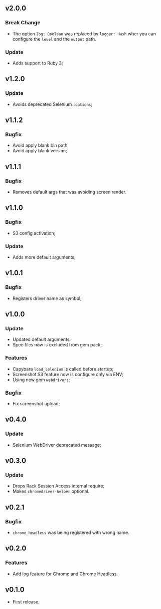## v2.0.0

### Break Change

- The option `log: Boolean` was replaced by `logger: Hash` wher you can configure the `level` and the `output` path.

### Update

- Adds support to Ruby 3;

## v1.2.0

### Update

- Avoids deprecated Selenium `:options`;

## v1.1.2

### Bugfix

- Avoid apply blank bin path;
- Avoid apply blank version;

## v1.1.1

### Bugfix

- Removes default args that was avoiding screen render.

## v1.1.0

### Bugfix

- S3 config activation;

### Update

- Adds more default arguments;

## v1.0.1

### Bugfix

- Registers driver name as symbol;

## v1.0.0

### Update

- Updated default arguments;
- Spec files now is excluded from gem pack;

### Features

- Capybara `load_selenium` is called before startup;
- Screenshot S3 feature now is configure only via ENV;
- Using new gem `webdrivers`;

### Bugfix

- Fix screenshot upload;

## v0.4.0

### Update

- Selenium WebDriver deprecated message;

## v0.3.0

### Update

- Drops Rack Session Access internal require;
- Makes `chromedriver-helper` optional.

## v0.2.1

### Bugfix

- `chrome_headless` was being registered with wrong name.

## v0.2.0

### Features

- Add log feature for Chrome and Chrome Headless.

## v0.1.0

- First release.
